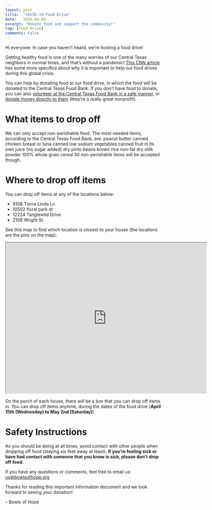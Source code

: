 ```yaml
---
layout: post
title:  "COVID-19 Food Drive"
date:   2020-04-09
excerpt: "Donate food and support the community!"
tag: [Food Drive]
comments: False
---
```

Hi everyone. In case you haven’t heard, we’re hosting a food drive!

Getting healthy food is one of the many worries of our Central Texas neighbors in normal times, and that’s without a pandemic! [This CNN article](https://www.cnn.com/2020/03/31/politics/food-banks-supplies-groceries-coronavirus/index.html) has some more specifics about why it is important to help out food drives during this global crisis.

You can help by donating food to our food drive, in which the food will be donated to the Central Texas Food Bank. If you don’t have food to donate, you can also [volunteer at the Central Texas Food Bank in a safe manner](https://www.centraltexasfoodbank.org/get-involved/volunteer), or [donate money directly to them](https://secure3.convio.net/cafbtx/site/Donation2;jsessionid=00000000.app30101a?18029.donation=form1&df_id=18029&mfc_pref=T&NONCE_TOKEN=0CBD2EB4FD8D0346990F0D14BCE8C1DF) (they’re a really great nonprofit).

# What items to drop off
We can only accept non-perishable food.
The most needed items, according to the Central Texas Food Bank, are:
peanut butter 
canned chicken breast or tuna 
canned low sodium vegetables canned fruit in its own juice (no sugar added) 
dry pinto beans 
brown rice 
non-fat dry milk powder 
100% whole grain cereal
All non-perishable items will be accepted though.

# Where to drop off items
You can drop off items at any of the locations below:
* 8108 Tierra Linda Ln
* 10502 floral park dr
* 12224 Tanglewild Drive
* 2108 Wright St.

See this map to find which location is closest to your house (the locations are the pins on the map):
<iframe src="https://www.google.com/maps/d/u/0/embed?mid=1199Ye8EJKGxUW6HbrdZw3ekSho_L7Wd-" width="640" height="480"></iframe>

On the porch of each house, there will be a box that you can drop off items in. You can drop off items anytime, during the dates of the food drive (**April 15th (Wednesday) to May 2nd (Saturday)**)

# Safety Instructions
As you should be doing at all times, avoid contact with other people when dropping off food (staying six feet away at least). **If you’re feeling sick or have had contact with someone that you know is sick, please don’t drop off food.**

If you have any questions or comments, feel free to email us: us@bowlsofhope.org

Thanks for reading this important information document and we look forward to seeing your donation!

– Bowls of Hope
